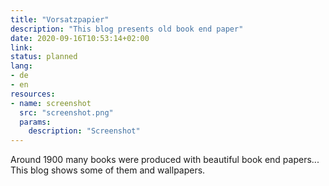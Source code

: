 ```yaml
---
title: "Vorsatzpapier"
description: "This blog presents old book end paper"
date: 2020-09-16T10:53:14+02:00
link:
status: planned
lang:
- de
- en
resources:
- name: screenshot
  src: "screenshot.png"
  params:
    description: "Screenshot"
---
```


Around 1900 many books were produced with beautiful book end papers...
This blog shows some of them and wallpapers.
